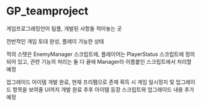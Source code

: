 # GP_teamproject
게임프로그래밍언어 팀플, 개발된 사항들 적어놓는 곳

전반적인 개임 토대 완성, 플레이 가능한 상태

적의 스탯은 EnemyManager 스크립트에, 플레이어는 PlayerStatus 스크립트에 정의되어 있고, 
관련 기능의 처리는 둘 다 끝에 Manager라 이름붙인 스크립트에서 처리할 예정

업그레이드 아이템 개발 완료, 현재 프리팸으로 존재
획득 시 게임 일시정지 및 업그레이드 항목을 보여줄 UI까지 개발 완료
추후 아이템 등장 스크립트와 업그래이드 내용 추가 예정

